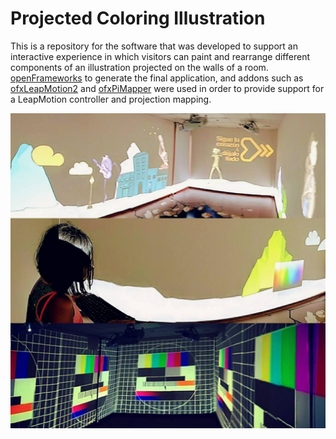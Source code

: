 # Projected Coloring Illustration

This is a repository for the software that was developed to support an interactive experience in which visitors can paint and rearrange different components of an illustration projected on the walls of a room. [openFrameworks](https://openframeworks.cc/) to generate the final application, and addons such as [ofxLeapMotion2](https://github.com/genekogan/ofxLeapMotion2) and [ofxPiMapper](https://ofxpimapper.com/) were used in order to provide support for a LeapMotion controller and projection mapping.  

![Projected Coloring Illustation](https://github.com/pauloguerraf/lines3D_w_wacomLeap-Mapping/blob/master/buildyouruniverse.jpg "Projected Color Illustration")
